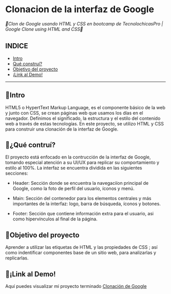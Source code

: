 # Clonacion de la interfaz de Google 
###### 🙌Clon de Google usando HTML y CSS en bootcamp de TecnolochicasPro | Google Clone using HTML and CSS🙌

## INDICE
* [Intro]()
* [Qué construí?]()
* [Objetivo del proyecto]()
* [¡Link al Demo!]()

***

## 👀Intro
HTML5 o HypertText Markup Language, es el componente básico de la web y junto con CSS, se crean páginas web que usamos los días en el navegador. Definimos el significado, la estructura y el estilo del contenido web a través de estas tecnologías.
En este proyecto, se utilizo HTML y CSS para construir una clonación de la interfaz de Google.

## 🤔¿Qué contruí?
El proyecto está enfocado en la contrucción de la interfaz de Google, tomando especial atención a su UI/UX para replicar su comportamiento y estilo al 100%. La interfaz se encuentra dividida en las siguientes secciones:

* Header: Sección donde se encuentra la navegaciíon principal de Google, como la foto de perfil del usuario, íconos y menú.

* Main: Sección del contenedor para los elementos centrales y más importantes de la interfaz: logo, barra de búsqueda, íconos y botones.

* Footer: Sección que contiene información extra para el usuario, asi como hipervínculos al final de la página.

## 🎯Objetivo del proyecto
Aprender a utilizar las etiquetas de HTML y las propiedades de CSS ; así como indentificar componentes base de un sitio web, para analizarlas y replicarlas.

## 🔗¡Link al Demo!
Aquí puedes visualizar mi proyecto terminado [Clonación de Google](https://karengarciar.github.io/Google-Clone/)
